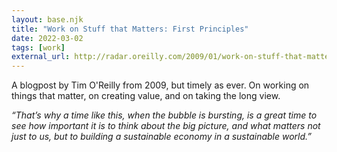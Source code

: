 ```yaml
---
layout: base.njk
title: "Work on Stuff that Matters: First Principles"
date: 2022-03-02
tags: [work]
external_url: http://radar.oreilly.com/2009/01/work-on-stuff-that-matters-fir.html
---
```


A blogpost by Tim O'Reilly from 2009, but timely as ever. On working on things that matter, on creating value, and on taking the long view.

_“That’s why a time like this, when the bubble is bursting, is a great time to see how important it is to think about the big picture, and what matters not just to us, but to building a sustainable economy in a sustainable world.”_
